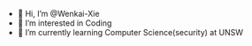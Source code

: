 - 👋 Hi, I’m @Wenkai-Xie
- 👀 I’m interested in Coding
- 🌱 I’m currently learning Computer Science(security) at UNSW

